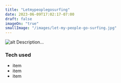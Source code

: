 ```yaml
---
title: "Letmypeoplegosurfing"
date: 2023-06-09T17:02:17-07:00
draft: false
imageOn: "true"
smallImage: "/images/let-my-people-go-surfing.jpg"
---
```


![alt](//via.placeholder.com/640x150)
Description...

### Tech used
* item
* item
* item